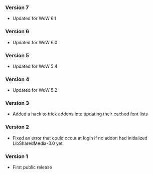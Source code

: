 ### Version 7

* Updated for WoW 6.1

### Version 6

* Updated for WoW 6.0

### Version 5

* Updated for WoW 5.4

### Version 4

* Updated for WoW 5.2

### Version 3

* Added a hack to trick addons into updating their cached font lists

### Version 2

* Fixed an error that could occur at login if no addon had initialized LibSharedMedia-3.0 yet

### Version 1

* First public release
